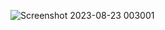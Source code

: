 ![Screenshot 2023-08-23 003001](https://github.com/Drishtantranjan/Placement_directory/assets/84273332/10f15606-2397-47cf-9470-94dc01507e5a)
